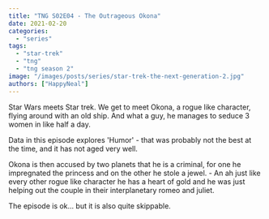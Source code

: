 ```yaml
---
title: "TNG S02E04 - The Outrageous Okona"
date: 2021-02-20
categories:
  - "series"
tags:
  - "star-trek"
  - "tng"
  - "tng season 2"
image: "/images/posts/series/star-trek-the-next-generation-2.jpg"
authors: ["HappyNeal"]
---
```


Star Wars meets Star trek. We get to meet Okona, a rogue like character, flying around with an old ship. And what a guy, he manages to seduce 3 women in like half a day.

Data in this episode explores 'Humor' - that was probably not the best at the time, and it has not aged very well.

Okona is then accused by two planets that he is a criminal, for one he impregnated the princess and on the other he stole a jewel. - An ah just like every other rogue like character he has a heart of gold and he was just helping out the couple in their interplanetary romeo and juliet.

The episode is ok... but it is also quite skippable.
